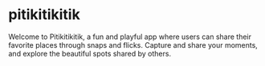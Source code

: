 # pitikitikitik
Welcome to Pitikitikitik, a fun and playful app where users can share their favorite places through snaps and flicks. Capture and share your moments, and explore the beautiful spots shared by others.
